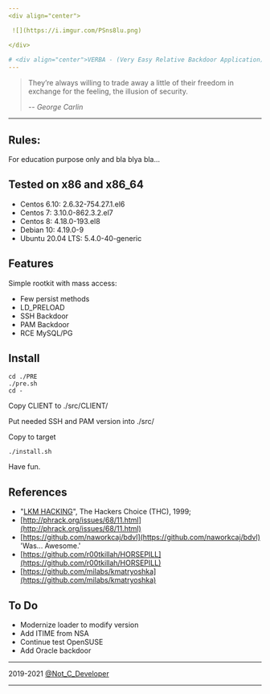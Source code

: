 ```yaml
---
<div align="center">

 ![](https://i.imgur.com/PSns8lu.png)

</div>
 
# <div align="center">VERBA - (Very Easy Relative Backdoor Application)</div>
---
```


> Тhey’re always willing to trade away a little of their freedom in exchange for the feeling, the illusion of security.
>
> -- <cite>George Carlin</cite>

---
## Rules:

For education purpose only and bla blya bla...

## Tested on x86 and x86_64
 - Centos 6.10: 2.6.32-754.27.1.el6
 - Centos 7: 3.10.0-862.3.2.el7
 - Centos 8: 4.18.0-193.el8
 - Debian 10: 4.19.0-9
 - Ubuntu 20.04 LTS: 5.4.0-40-generic

## Features
Simple rootkit with mass access:

- Few persist methods
- LD_PRELOAD
- SSH Backdoor
- PAM Backdoor
- RCE MySQL/PG

## Install
```
cd ./PRE
./pre.sh
cd -
```

Copy CLIENT to ./src/CLIENT/

Put needed SSH and PAM version into ./src/

Copy to target
```
./install.sh
```
Have fun.

## References
- "[LKM HACKING](http://www.ouah.org/LKM_HACKING.html)", The Hackers Choice (THC), 1999;
- [http://phrack.org/issues/68/11.html](http://phrack.org/issues/68/11.html)
- [https://github.com/naworkcaj/bdvl](https://github.com/naworkcaj/bdvl) 'Was... Awesome.'
- [https://github.com/r00tkillah/HORSEPILL](https://github.com/r00tkillah/HORSEPILL)
- [https://github.com/milabs/kmatryoshka](https://github.com/milabs/kmatryoshka)

## To Do
- Modernize loader to modify version
- Add ITIME from NSA
- Continue test OpenSUSE
- Add Oracle backdoor

---

2019-2021 [@Not_C_Developer](https://t.me/Not_C_Developer)

---
